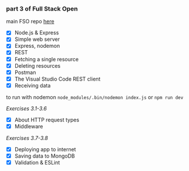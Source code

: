 ### part 3 of Full Stack Open

main FSO repo [here]()

- [x] Node.js & Express
- [x] Simple web server
- [x] Express, nodemon
- [x] REST
- [x] Fetching a single resource
- [x] Deleting resources
- [x] Postman
- [x] The Visual Studio Code REST client
- [x] Receiving data

to run with nodemon
`node_modules/.bin/nodemon index.js` or `npm run dev`

_Exercises 3.1-3.6_

- [x] About HTTP request types
- [x] Middleware

_Exercises 3.7-3.8_

- [x] Deploying app to internet
- [x] Saving data to MongoDB
- [x] Validation & ESLint
